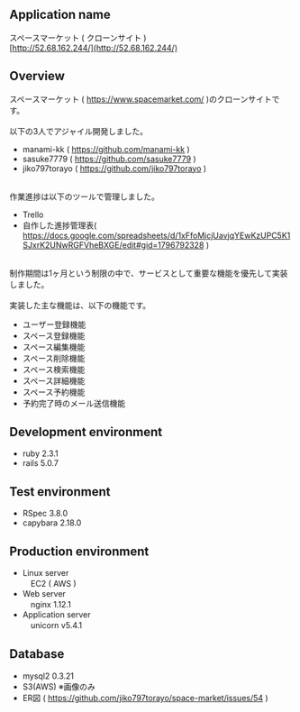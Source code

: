 ## Application name
スペースマーケット ( クローンサイト )
<br>[http://52.68.162.244/](http://52.68.162.244/)

## Overview
スペースマーケット ( https://www.spacemarket.com/ )のクローンサイトです。
<br><br>以下の3人でアジャイル開発しました。
- manami-kk ( https://github.com/manami-kk )
- sasuke7779 ( https://github.com/sasuke7779 )
- jiko797torayo ( https://github.com/jiko797torayo )

<br>作業進捗は以下のツールで管理しました。
- Trello
- 自作した進捗管理表( https://docs.google.com/spreadsheets/d/1xFfoMjcjUavjqYEwKzUPC5K1SJxrK2UNwRGFVheBXGE/edit#gid=1796792328 )

<br>制作期間は1ヶ月という制限の中で、サービスとして重要な機能を優先して実装しました。
<br><br>実装した主な機能は、以下の機能です。
- ユーザー登録機能
- スペース登録機能
- スペース編集機能
- スペース削除機能
- スペース検索機能
- スペース詳細機能
- スペース予約機能
- 予約完了時のメール送信機能

## Development environment
* ruby  2.3.1
* rails 5.0.7

## Test environment
* RSpec 3.8.0
* capybara 2.18.0

## Production environment
* Linux server<br>　EC2 ( AWS )
* Web server<br>　nginx 1.12.1
* Application server<br>　unicorn v5.4.1

## Database
* mysql2 0.3.21
* S3(AWS) ※画像のみ
* ER図 ( https://github.com/jiko797torayo/space-market/issues/54 )


